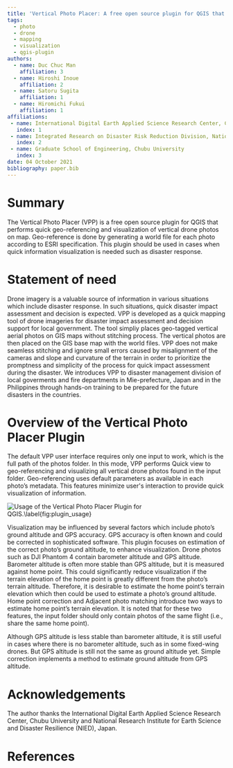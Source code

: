 ```yaml
---
title: 'Vertical Photo Placer: A free open source plugin for QGIS that performs quick placement of vertical drone photos on map'
tags:
  - photo
  - drone
  - mapping
  - visualization
  - qgis-plugin
authors:
  - name: Duc Chuc Man 
    affiliation: 3 
  - name: Hiroshi Inoue 
    affiliation: 2
  - name: Satoru Sugita
    affiliation: 1
  - name: Hiromichi Fukui
    affiliation: 1
affiliations:
 - name: International Digital Earth Applied Science Research Center, Chubu University
   index: 1
 - name: Integrated Research on Disaster Risk Reduction Division, National Research Institute for Earth Science and Disaster Resilience
   index: 2
 - name: Graduate School of Engineering, Chubu University
   index: 3
date: 04 October 2021
bibliography: paper.bib
---
```


# Summary

The Vertical Photo Placer (VPP) is a free open source plugin for QGIS that 
performs quick geo-referencing and visualization of vertical drone photos on map.
Geo-reference is done by generating a world file for each photo according to ESRI 
specification. This plugin should be used in cases when quick information visualization 
is needed such as disaster response. 

# Statement of need

Drone imagery is a valuable source of information in various situations which include 
disaster response. In such situations, quick disaster impact assessment and decision 
is expected. VPP is developed as a quick mapping tool of drone imageries for disaster 
impact assessment and decision support for local government. The tool simpliy places 
geo-tagged vertical aerial photos on GIS maps without stitching process. The vertical 
photos are then placed on the GIS base map with the world files. VPP does not make 
seamless stitching and ignore small errors caused by misalignment of the cameras and 
slope and curvature of the terrain in order to prioritize the promptness and simplicity 
of the process for quick impact assessment during the disaster. We introduces VPP to 
disaster management division of local goverments and fire departments in Mie-prefecture, 
Japan and in the Philippines through hands-on training to be prepared for the future disasters 
in the countries. 

# Overview of the Vertical Photo Placer Plugin

The default VPP user interface requires only one input to work, which is the full path 
of the photos folder. In this mode, VPP performs Quick view to geo-referencing and visualizing 
all vertical drone photos found in the input folder. Geo-referencing uses default parameters 
as available in each photo’s metadata. This features minimize user's interaction to provide 
quick visualization of information. 

![Usage of the `Vertical Photo Placer Plugin` for QGIS.\label{fig:plugin_usage}](https://github.com/verticalphotoplacer/VerticalPhotoPlacer/blob/paper/vpp_example_update.png)

Visualization may be influenced by several factors which include photo’s ground altitude 
and GPS accuracy. GPS accuracy is often known and could be corrected in sophisticated software. 
This plugin focuses on estimation of the correct photo’s ground altitude, to enhance visualization.
Drone photos such as DJI Phantom 4 contain barometer altitude and GPS altitude. Barometer altitude 
is often more stable than GPS altitude, but it is measured against home point.
This could significantly reduce visualization if the terrain elevation of the home point 
is greatly different from the photo’s terrain altitude. Therefore, it is desirable to estimate 
the home point’s terrain elevation which then could be used to estimate a photo’s ground altitude. 
Home point correction and Adjacent photo matching introduce two ways to estimate home point’s terrain elevation. 
It is noted that for these two features, the input folder should only contain photos of the same flight 
(i.e., share the same home point).

Although GPS altitude is less stable than barometer altitude, it is still useful in cases where there is 
no barometer altitude, such as in some fixed-wing drones. But GPS altitude is still not the same as 
ground altitude yet. Simple correction implements a method to estimate ground altitude from GPS altitude.

# Acknowledgements

The author thanks the International Digital Earth Applied Science Research Center, Chubu University 
and National Research Institute for Earth Science and Disaster Resilience (NIED), Japan.

# References
